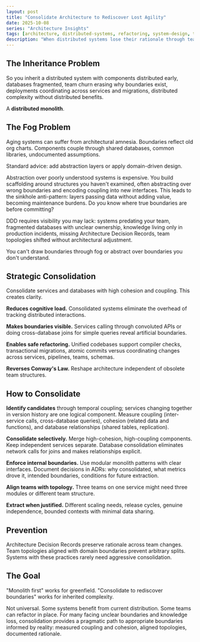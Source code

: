 ```yaml
---
layout: post
title: "Consolidate Architecture to Rediscover Lost Agility"
date: 2025-10-08
series: "Architecture Insights"
tags: [architecture, distributed-systems, refactoring, system-design, technical-debt, microservices]
description: "When distributed systems lose their rationale through team churn, strategic consolidation can reveal true boundaries and regain agility. A pragmatic approach to fixing distributed monoliths by merging tightly-coupled components to rediscover appropriate service boundaries."
---
```


## The Inheritance Problem

So you inherit a distributed system with components distributed early, databases fragmented, team churn erasing why boundaries exist, deployments coordinating across services and migrations, distributed complexity without distributed benefits.

A **distributed monolith**.

## The Fog Problem

Aging systems can suffer from architectural amnesia. Boundaries reflect old org charts. Components couple through shared databases, common libraries, undocumented assumptions.

Standard advice: add abstraction layers or apply domain-driven design.

Abstraction over poorly understood systems is expensive. You build scaffolding around structures you haven't examined, often abstracting over wrong boundaries and encoding coupling into new interfaces. This leads to the sinkhole anti-pattern: layers passing data without adding value, becoming maintenance burdens. Do you know where true boundaries are before committing?

DDD requires visibility you may lack: systems predating your team, fragmented databases with unclear ownership, knowledge living only in production incidents, missing Architecture Decision Records, team topologies shifted without architectural adjustment.

You can't draw boundaries through fog or abstract over boundaries you don't understand.

## Strategic Consolidation

Consolidate services and databases with high cohesion and coupling. This creates clarity.

**Reduces cognitive load.** Consolidated systems eliminate the overhead of tracking distributed interactions.

**Makes boundaries visible.** Services calling through convoluted APIs or doing cross-database joins for simple queries reveal artificial boundaries.

**Enables safe refactoring.** Unified codebases support compiler checks, transactional migrations, atomic commits versus coordinating changes across services, pipelines, teams, schemas.

**Reverses Conway's Law.** Reshape architecture independent of obsolete team structures.

## How to Consolidate

**Identify candidates** through temporal coupling; services changing together in version history are one logical component. Measure coupling (inter-service calls, cross-database queries), cohesion (related data and functions), and database relationships (shared tables, replication).

**Consolidate selectively.** Merge high-cohesion, high-coupling components. Keep independent services separate. Database consolidation eliminates network calls for joins and makes relationships explicit.

**Enforce internal boundaries.** Use modular monolith patterns with clear interfaces. Document decisions in ADRs: why consolidated, what metrics drove it, intended boundaries, conditions for future extraction.

**Align teams with topology.** Three teams on one service might need three modules or different team structure.

**Extract when justified.** Different scaling needs, release cycles, genuine independence, bounded contexts with minimal data sharing.

## Prevention

Architecture Decision Records preserve rationale across team changes. Team topologies aligned with domain boundaries prevent arbitrary splits. Systems with these practices rarely need aggressive consolidation.

## The Goal

"Monolith first" works for greenfield. "Consolidate to rediscover boundaries" works for inherited complexity.

Not universal. Some systems benefit from current distribution. Some teams can refactor in place. For many facing unclear boundaries and knowledge loss, consolidation provides a pragmatic path to appropriate boundaries informed by reality: measured coupling and cohesion, aligned topologies, documented rationale.